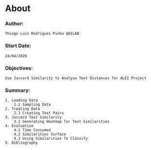 # About

### Author:

    Thiago Luis Rodrigues Pinho @AILAB 

### Start Date:

    24/04/2020

### Objectives:
    Use Jaccard Similarity to Analyse Text Distances for ALEI Project

### Summary:
    1. Loading Data
        1.1 Sampling Data
    2. Treating Data
        2.1 Creating Text Pairs
    3. Jaccard Text Similarity 
        3.1 Generating Heatmap for Text Similarities
    4. Evaluation
        4.1 Time Consumed
        4.2 Similarities Surface
        4.3 Using Similarities To Classify
    5. Bibliography
